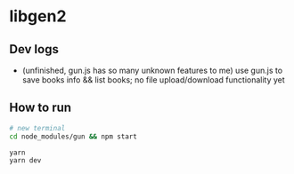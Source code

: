 # libgen2

## Dev logs
- (unfinished, gun.js has so many unknown features to me) use gun.js to save books info && list books; no file upload/download functionality yet

## How to run
```bash
# new terminal
cd node_modules/gun && npm start
```

```bash
yarn
yarn dev
```
